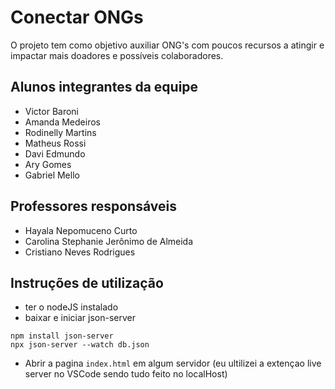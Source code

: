 # Conectar ONGs

O projeto tem como objetivo auxiliar ONG's com poucos recursos a atingir e impactar mais doadores e possíveis colaboradores.

## Alunos integrantes da equipe

* Victor Baroni
* Amanda Medeiros
* Rodinelly Martins
* Matheus Rossi
* Davi Edmundo
* Ary Gomes
* Gabriel Mello

## Professores responsáveis

* Hayala Nepomuceno Curto
* Carolina Stephanie Jerônimo de Almeida
* Cristiano Neves Rodrigues


## Instruções de utilização
- ter o nodeJS instalado
- baixar e iniciar json-server
```
npm install json-server
npx json-server --watch db.json
```
- Abrir a pagina `index.html` em algum servidor (eu ultilizei a extençao live server no VSCode sendo tudo feito no localHost)

  
